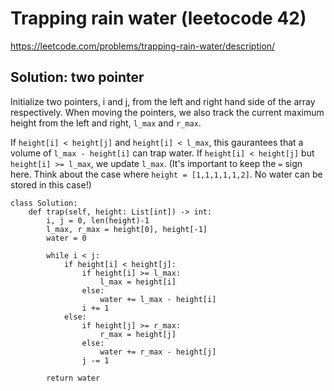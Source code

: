 # Trapping rain water (leetocode 42)

https://leetcode.com/problems/trapping-rain-water/description/

## Solution: two pointer

Initialize two pointers, i and j, from the left and right hand side of the array respectively. When moving the pointers,
we also track the current maximum height from the left and right, `l_max` and `r_max`.

If `height[i] < height[j]` and `height[i] < l_max`, this gaurantees that a volume of `l_max - height[i]` can trap water. 
If `height[i] < height[j]` but `height[i] >= l_max`, we update `l_max`. (It's important to keep the `=` sign here. Think about
the case where `height = [1,1,1,1,1,2]`. No water can be stored in this case!) 

```
class Solution:
    def trap(self, height: List[int]) -> int:
        i, j = 0, len(height)-1
        l_max, r_max = height[0], height[-1]
        water = 0

        while i < j:
            if height[i] < height[j]:
                if height[i] >= l_max:
                    l_max = height[i]
                else:
                    water += l_max - height[i]
                i += 1
            else:
                if height[j] >= r_max:
                    r_max = height[j]
                else:
                    water += r_max - height[j]
                j -= 1
        
        return water
```
